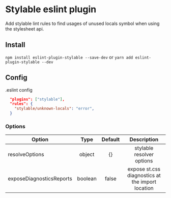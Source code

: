# Stylable eslint plugin

Add stylable lint rules to find usages of unused locals symbol when using the stylesheet api.

## Install

`npm install eslint-plugin-stylable --save-dev`
or
`yarn add eslint-plugin-stylable --dev`

## Config

.eslint config

```json
  "plugins": ["stylable"],
  "rules": {
    "stylable/unknown-locals": "error",
  }
```

### Options

| Option	| Type  | Default | Description |
|-----------|:-----:|:-------:|:-----------:|
| resolveOptions | object | {} | stylable resolver options |
| exposeDiagnosticsReports | boolean | false | expose st.css diagnostics at the import location |
